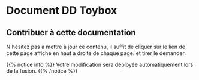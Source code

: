 # Document DD Toybox

## Contribuer à cette documentation 

N'hésitez pas à mettre à jour ce contenu, il suffit de cliquer sur le lien de cette page affiché en haut à droite de chaque page. et tirer le demander.
 
{{% notice info %}}
Votre modification sera déployée automatiquement lors de la fusion. 
{{% /notice %}} 